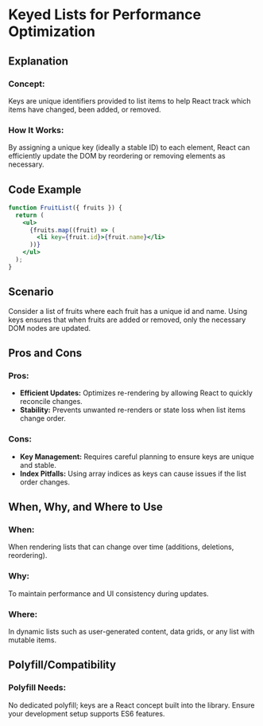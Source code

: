 # Keyed Lists for Performance Optimization

## Explanation

### Concept:
Keys are unique identifiers provided to list items to help React track which items have changed, been added, or removed.

### How It Works:
By assigning a unique key (ideally a stable ID) to each element, React can efficiently update the DOM by reordering or removing elements as necessary.

## Code Example

```jsx
function FruitList({ fruits }) {
  return (
    <ul>
      {fruits.map((fruit) => (
        <li key={fruit.id}>{fruit.name}</li>
      ))}
    </ul>
  );
}
```

## Scenario
Consider a list of fruits where each fruit has a unique id and name. Using keys ensures that when fruits are added or removed, only the necessary DOM nodes are updated.

## Pros and Cons

### Pros:
- **Efficient Updates:** Optimizes re-rendering by allowing React to quickly reconcile changes.
- **Stability:** Prevents unwanted re-renders or state loss when list items change order.

### Cons:
- **Key Management:** Requires careful planning to ensure keys are unique and stable.
- **Index Pitfalls:** Using array indices as keys can cause issues if the list order changes.

## When, Why, and Where to Use

### When:
When rendering lists that can change over time (additions, deletions, reordering).

### Why:
To maintain performance and UI consistency during updates.

### Where:
In dynamic lists such as user-generated content, data grids, or any list with mutable items.

## Polyfill/Compatibility

### Polyfill Needs:
No dedicated polyfill; keys are a React concept built into the library. Ensure your development setup supports ES6 features.

